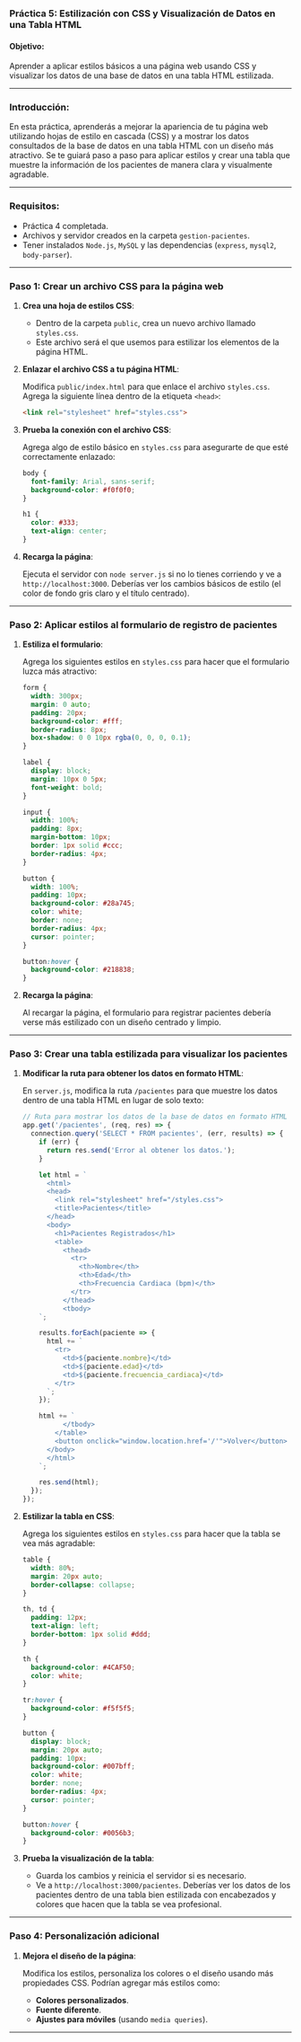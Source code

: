 ### Práctica 5: Estilización con CSS y Visualización de Datos en una Tabla HTML

#### Objetivo:
Aprender a aplicar estilos básicos a una página web usando CSS y visualizar los datos de una base de datos en una tabla HTML estilizada.

---

### Introducción:
En esta práctica, aprenderás a mejorar la apariencia de tu página web utilizando hojas de estilo en cascada (CSS) y a mostrar los datos consultados de la base de datos en una tabla HTML con un diseño más atractivo. Se te guiará paso a paso para aplicar estilos y crear una tabla que muestre la información de los pacientes de manera clara y visualmente agradable.

---

### Requisitos:
- Práctica 4 completada.
- Archivos y servidor creados en la carpeta `gestion-pacientes`.
- Tener instalados `Node.js`, `MySQL` y las dependencias (`express`, `mysql2`, `body-parser`).

---

### Paso 1: Crear un archivo CSS para la página web

1. **Crea una hoja de estilos CSS**:

   - Dentro de la carpeta `public`, crea un nuevo archivo llamado `styles.css`.
   - Este archivo será el que usemos para estilizar los elementos de la página HTML.

2. **Enlazar el archivo CSS a tu página HTML**:

   Modifica `public/index.html` para que enlace el archivo `styles.css`. Agrega la siguiente línea dentro de la etiqueta `<head>`:

   ```html
   <link rel="stylesheet" href="styles.css">
   ```

3. **Prueba la conexión con el archivo CSS**:

   Agrega algo de estilo básico en `styles.css` para asegurarte de que esté correctamente enlazado:

   ```css
   body {
     font-family: Arial, sans-serif;
     background-color: #f0f0f0;
   }

   h1 {
     color: #333;
     text-align: center;
   }
   ```

4. **Recarga la página**:

   Ejecuta el servidor con `node server.js` si no lo tienes corriendo y ve a `http://localhost:3000`. Deberías ver los cambios básicos de estilo (el color de fondo gris claro y el título centrado).

---

### Paso 2: Aplicar estilos al formulario de registro de pacientes

1. **Estiliza el formulario**:

   Agrega los siguientes estilos en `styles.css` para hacer que el formulario luzca más atractivo:

   ```css
   form {
     width: 300px;
     margin: 0 auto;
     padding: 20px;
     background-color: #fff;
     border-radius: 8px;
     box-shadow: 0 0 10px rgba(0, 0, 0, 0.1);
   }

   label {
     display: block;
     margin: 10px 0 5px;
     font-weight: bold;
   }

   input {
     width: 100%;
     padding: 8px;
     margin-bottom: 10px;
     border: 1px solid #ccc;
     border-radius: 4px;
   }

   button {
     width: 100%;
     padding: 10px;
     background-color: #28a745;
     color: white;
     border: none;
     border-radius: 4px;
     cursor: pointer;
   }

   button:hover {
     background-color: #218838;
   }
   ```

2. **Recarga la página**:

   Al recargar la página, el formulario para registrar pacientes debería verse más estilizado con un diseño centrado y limpio.

---

### Paso 3: Crear una tabla estilizada para visualizar los pacientes

1. **Modificar la ruta para obtener los datos en formato HTML**:

   En `server.js`, modifica la ruta `/pacientes` para que muestre los datos dentro de una tabla HTML en lugar de solo texto:

   ```javascript
   // Ruta para mostrar los datos de la base de datos en formato HTML
   app.get('/pacientes', (req, res) => {
     connection.query('SELECT * FROM pacientes', (err, results) => {
       if (err) {
         return res.send('Error al obtener los datos.');
       }

       let html = `
         <html>
         <head>
           <link rel="stylesheet" href="/styles.css">
           <title>Pacientes</title>
         </head>
         <body>
           <h1>Pacientes Registrados</h1>
           <table>
             <thead>
               <tr>
                 <th>Nombre</th>
                 <th>Edad</th>
                 <th>Frecuencia Cardiaca (bpm)</th>
               </tr>
             </thead>
             <tbody>
       `;

       results.forEach(paciente => {
         html += `
           <tr>
             <td>${paciente.nombre}</td>
             <td>${paciente.edad}</td>
             <td>${paciente.frecuencia_cardiaca}</td>
           </tr>
         `;
       });

       html += `
             </tbody>
           </table>
           <button onclick="window.location.href='/'">Volver</button>
         </body>
         </html>
       `;

       res.send(html);
     });
   });
   ```

2. **Estilizar la tabla en CSS**:

   Agrega los siguientes estilos en `styles.css` para hacer que la tabla se vea más agradable:

   ```css
   table {
     width: 80%;
     margin: 20px auto;
     border-collapse: collapse;
   }

   th, td {
     padding: 12px;
     text-align: left;
     border-bottom: 1px solid #ddd;
   }

   th {
     background-color: #4CAF50;
     color: white;
   }

   tr:hover {
     background-color: #f5f5f5;
   }

   button {
     display: block;
     margin: 20px auto;
     padding: 10px;
     background-color: #007bff;
     color: white;
     border: none;
     border-radius: 4px;
     cursor: pointer;
   }

   button:hover {
     background-color: #0056b3;
   }
   ```

3. **Prueba la visualización de la tabla**:

   - Guarda los cambios y reinicia el servidor si es necesario.
   - Ve a `http://localhost:3000/pacientes`. Deberías ver los datos de los pacientes dentro de una tabla bien estilizada con encabezados y colores que hacen que la tabla se vea profesional.

---

### Paso 4: Personalización adicional

1. **Mejora el diseño de la página**:
   
   Modifica los estilos, personaliza los colores o el diseño usando más propiedades CSS. Podrían agregar más estilos como:
   
   - **Colores personalizados**.
   - **Fuente diferente**.
   - **Ajustes para móviles** (usando `media queries`).

---
